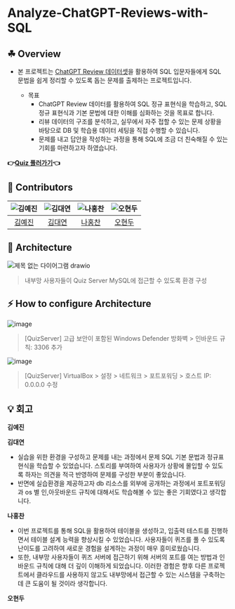 # Analyze-ChatGPT-Reviews-with-SQL

## ☘ Overview

- 본 프로젝트는 [ChatGPT Review 데이터셋](https://www.kaggle.com/datasets/ashishkumarak/chatgpt-reviews-daily-updated)을 활용하여 SQL 입문자들에게 SQL 문법을 쉽게 정리할 수 있도록 돕는 문제를 출제하는 프로젝트입니다.

  - 목표
      - ChatGPT Review 데이터를 활용하여 SQL 정규 표현식을 학습하고, SQL 정규 표현식과 기본 문법에 대한 이해를 심화하는 것을 목표로 합니다.
      - 리뷰 데이터의 구조를 분석하고, 실무에서 자주 접할 수 있는 문제 상황을 바탕으로 DB 및 학습용 데이터 세팅을 직접 수행할 수 있습니다.
      - 문제를 내고 답안을 작성하는 과정을 통해 SQL에 조금 더 친숙해질 수 있는 기회를 마련하고자 하였습니다.

**👉️[Quiz 풀러가기](https://github.com/miss-match/Analyze-ChatGPT-Reviews-with-SQL/blob/main/Quiz/README.md)👈**

## 👥 Contributors

| ![김예진](https://avatars.githubusercontent.com/u/150774446?v=4) | ![김대연](https://avatars.githubusercontent.com/u/107902336?v=4) | ![나홍찬](https://avatars.githubusercontent.com/u/95984922?v=4) | ![오현두](https://avatars.githubusercontent.com/u/114637614?v=4) |
|:---------------------------------------------------------------:|:---------------------------------------------------------------:|:---------------------------------------------------------------:|:---------------------------------------------------------------:|
| [김예진](https://github.com/yeejkim)                         | [김대연](https://github.com/dyoun12)                      | [나홍찬](https://github.com/HongChan1412)                         | [오현두](https://github.com/HyunDooBoo)                         |


## 🚚 Architecture
![제목 없는 다이어그램 drawio](https://github.com/user-attachments/assets/f8ac27fe-6b45-4c6e-ba55-7d184c5ad059)

> 내부망 사용자들이 Quiz Server MySQL에 접근할 수 있도록 환경 구성

## ⚡️ How to configure Architecture
![image](https://github.com/user-attachments/assets/a502763e-fec1-4a6e-a017-585a54df91c7)

> [QuizServer] 고급 보안이 포함된 Windows Defender 방화벽 > 인바운드 규칙: 3306 추가

![image](https://github.com/user-attachments/assets/2af12082-552d-408d-a93c-3e0e99e0f17d)

> [QuizServer] VirtualBox > 설정 > 네트워크 > 포트포워딩 > 호스트 IP: 0.0.0.0 수정


## 💡 회고

**김예진**

**김대연**

- 실습을 위한 환경을 구성하고 문제를 내는 과정에서 문제 SQL 기본 문법과 정규표현식을 학습할 수 있었습니다. 스토리를 부여하여 사용자가 상황에 몰입할 수 있도록 하자는 의견을 적극 반영하여 문제를 구성한 부분이 좋았습니다.
- 반면에 실습환경을 제공하고자 db 리소스를 외부에 공개하는 과정에서 포트포워딩과 os 별 인,아웃바운드 규칙에 대해서도 학습해볼 수 있는 좋은 기회였다고 생각합니다.

**나홍찬**
- 이번 프로젝트를 통해 SQL을 활용하여 테이블을 생성하고, 입출력 테스트를 진행하면서 테이블 설계 능력을 향상시킬 수 있었습니다. 사용자들이 퀴즈를 풀 수 있도록 난이도를 고려하여 새로운 경험을 설계하는 과정이 매우 흥미로웠습니다.
- 또한, 내부망 사용자들이 퀴즈 서버에 접근하기 위해 서버의 포트를 여는 방법과 인바운드 규칙에 대해 더 깊이 이해하게 되었습니다. 이러한 경험은 향후 다른 프로젝트에서 클라우드를 사용하지 않고도 내부망에서 접근할 수 있는 시스템을 구축하는 데 큰 도움이 될 것이라 생각합니다.

**오현두**
  
  
